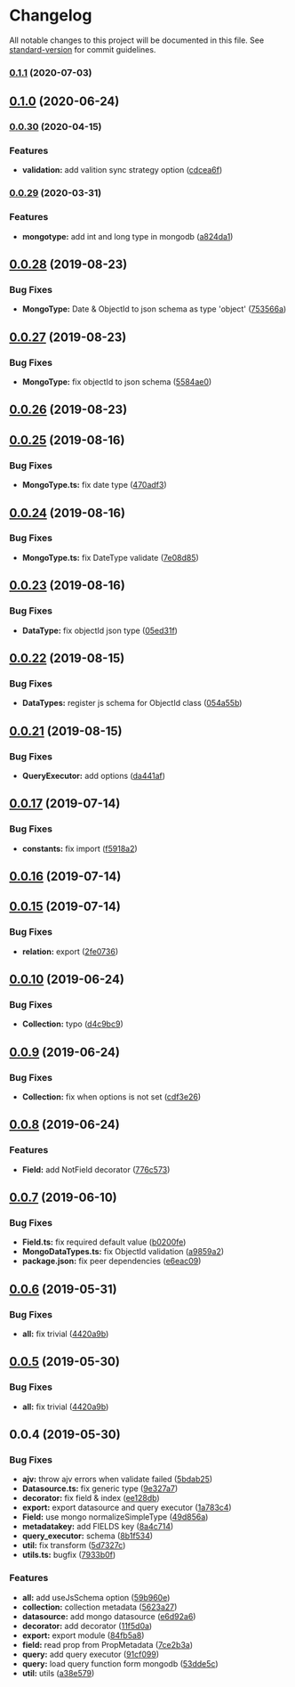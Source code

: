 # Changelog

All notable changes to this project will be documented in this file. See [standard-version](https://github.com/conventional-changelog/standard-version) for commit guidelines.

### [0.1.1](https://github.com/vcwen/luren-mongo/compare/v0.1.0...v0.1.1) (2020-07-03)

## [0.1.0](https://github.com/vcwen/luren-mongo/compare/v0.0.30...v0.1.0) (2020-06-24)

### [0.0.30](https://github.com/vcwen/luren-mongo/compare/v0.0.29...v0.0.30) (2020-04-15)


### Features

* **validation:** add valition sync strategy option ([cdcea6f](https://github.com/vcwen/luren-mongo/commit/cdcea6ff063a0e5c9543489dbf3b0d7fb983cb9a))

### [0.0.29](https://github.com/vcwen/luren-mongo/compare/v0.0.28...v0.0.29) (2020-03-31)


### Features

* **mongotype:** add int and long type in mongodb ([a824da1](https://github.com/vcwen/luren-mongo/commit/a824da17981627a9351c7ce6b8cb8f4ce42c390c))

<a name="0.0.28"></a>
## [0.0.28](https://github.com/vcwen/luren-mongo/compare/v0.0.27...v0.0.28) (2019-08-23)


### Bug Fixes

* **MongoType:** Date & ObjectId to json schema as type 'object' ([753566a](https://github.com/vcwen/luren-mongo/commit/753566a))



<a name="0.0.27"></a>
## [0.0.27](https://github.com/vcwen/luren-mongo/compare/v0.0.26...v0.0.27) (2019-08-23)


### Bug Fixes

* **MongoType:** fix objectId to json schema ([5584ae0](https://github.com/vcwen/luren-mongo/commit/5584ae0))



<a name="0.0.26"></a>
## [0.0.26](https://github.com/vcwen/luren-mongo/compare/v0.0.25...v0.0.26) (2019-08-23)



<a name="0.0.25"></a>
## [0.0.25](https://github.com/vcwen/luren-mongo/compare/v0.0.24...v0.0.25) (2019-08-16)


### Bug Fixes

* **MongoType.ts:** fix date type ([470adf3](https://github.com/vcwen/luren-mongo/commit/470adf3))



<a name="0.0.24"></a>
## [0.0.24](https://github.com/vcwen/luren-mongo/compare/v0.0.23...v0.0.24) (2019-08-16)


### Bug Fixes

* **MongoType.ts:** fix DateType validate ([7e08d85](https://github.com/vcwen/luren-mongo/commit/7e08d85))



<a name="0.0.23"></a>
## [0.0.23](https://github.com/vcwen/luren-mongo/compare/v0.0.22...v0.0.23) (2019-08-16)


### Bug Fixes

* **DataType:** fix objectId json type ([05ed31f](https://github.com/vcwen/luren-mongo/commit/05ed31f))



<a name="0.0.22"></a>
## [0.0.22](https://github.com/vcwen/luren-mongo/compare/v0.0.21...v0.0.22) (2019-08-15)


### Bug Fixes

* **DataTypes:** register js schema for ObjectId class ([054a55b](https://github.com/vcwen/luren-mongo/commit/054a55b))



<a name="0.0.21"></a>
## [0.0.21](https://github.com/vcwen/luren-mongo/compare/v0.0.20...v0.0.21) (2019-08-15)


### Bug Fixes

* **QueryExecutor:** add options ([da441af](https://github.com/vcwen/luren-mongo/commit/da441af))



<a name="0.0.17"></a>
## [0.0.17](https://github.com/vcwen/luren-mongo/compare/v0.0.16...v0.0.17) (2019-07-14)


### Bug Fixes

* **constants:** fix import ([f5918a2](https://github.com/vcwen/luren-mongo/commit/f5918a2))



<a name="0.0.16"></a>
## [0.0.16](https://github.com/vcwen/luren-mongo/compare/v0.0.15...v0.0.16) (2019-07-14)



<a name="0.0.15"></a>
## [0.0.15](https://github.com/vcwen/luren-mongo/compare/v0.0.13...v0.0.15) (2019-07-14)


### Bug Fixes

* **relation:** export ([2fe0736](https://github.com/vcwen/luren-mongo/commit/2fe0736))



<a name="0.0.10"></a>
## [0.0.10](https://github.com/vcwen/luren-mongo/compare/v0.0.9...v0.0.10) (2019-06-24)


### Bug Fixes

* **Collection:** typo ([d4c9bc9](https://github.com/vcwen/luren-mongo/commit/d4c9bc9))



<a name="0.0.9"></a>
## [0.0.9](https://github.com/vcwen/luren-mongo/compare/v0.0.8...v0.0.9) (2019-06-24)


### Bug Fixes

* **Collection:** fix when options is not set ([cdf3e26](https://github.com/vcwen/luren-mongo/commit/cdf3e26))



<a name="0.0.8"></a>
## [0.0.8](https://github.com/vcwen/luren-mongo/compare/v0.0.7...v0.0.8) (2019-06-24)


### Features

* **Field:** add NotField decorator ([776c573](https://github.com/vcwen/luren-mongo/commit/776c573))



<a name="0.0.7"></a>
## [0.0.7](https://github.com/vcwen/luren-mongo/compare/v0.0.6...v0.0.7) (2019-06-10)


### Bug Fixes

* **Field.ts:** fix required default value ([b0200fe](https://github.com/vcwen/luren-mongo/commit/b0200fe))
* **MongoDataTypes.ts:** fix ObjectId validation ([a9859a2](https://github.com/vcwen/luren-mongo/commit/a9859a2))
* **package.json:** fix peer dependencies ([e6eac09](https://github.com/vcwen/luren-mongo/commit/e6eac09))



<a name="0.0.6"></a>
## [0.0.6](https://github.com/vcwen/luren-mongo/compare/v0.0.4...v0.0.6) (2019-05-31)


### Bug Fixes

* **all:** fix trivial ([4420a9b](https://github.com/vcwen/luren-mongo/commit/4420a9b))



<a name="0.0.5"></a>
## [0.0.5](https://github.com/vcwen/luren-mongo/compare/v0.0.4...v0.0.5) (2019-05-30)


### Bug Fixes

* **all:** fix trivial ([4420a9b](https://github.com/vcwen/luren-mongo/commit/4420a9b))



<a name="0.0.4"></a>
## 0.0.4 (2019-05-30)


### Bug Fixes

* **ajv:** throw ajv errors when validate failed ([5bdab25](https://github.com/vcwen/luren-mongo/commit/5bdab25))
* **Datasource.ts:** fix generic type ([9e327a7](https://github.com/vcwen/luren-mongo/commit/9e327a7))
* **decorator:** fix field & index ([ee128db](https://github.com/vcwen/luren-mongo/commit/ee128db))
* **export:** export datasource and query executor ([1a783c4](https://github.com/vcwen/luren-mongo/commit/1a783c4))
* **Field:** use mongo normalizeSimpleType ([49d856a](https://github.com/vcwen/luren-mongo/commit/49d856a))
* **metadatakey:** add FIELDS key ([8a4c714](https://github.com/vcwen/luren-mongo/commit/8a4c714))
* **query_executor:** schema ([8b1f534](https://github.com/vcwen/luren-mongo/commit/8b1f534))
* **util:** fix transform ([5d7327c](https://github.com/vcwen/luren-mongo/commit/5d7327c))
* **utils.ts:** bugfix ([7933b0f](https://github.com/vcwen/luren-mongo/commit/7933b0f))


### Features

* **all:** add useJsSchema option ([59b960e](https://github.com/vcwen/luren-mongo/commit/59b960e))
* **collection:** collection metadata ([5623a27](https://github.com/vcwen/luren-mongo/commit/5623a27))
* **datasource:** add mongo datasource ([e6d92a6](https://github.com/vcwen/luren-mongo/commit/e6d92a6))
* **decorator:** add decorator ([11f5d0a](https://github.com/vcwen/luren-mongo/commit/11f5d0a))
* **export:** export module ([84fb5a8](https://github.com/vcwen/luren-mongo/commit/84fb5a8))
* **field:** read prop from PropMetadata ([7ce2b3a](https://github.com/vcwen/luren-mongo/commit/7ce2b3a))
* **query:** add query executor ([91cf099](https://github.com/vcwen/luren-mongo/commit/91cf099))
* **query:** load query function form mongodb ([53dde5c](https://github.com/vcwen/luren-mongo/commit/53dde5c))
* **util:** utils ([a38e579](https://github.com/vcwen/luren-mongo/commit/a38e579))

